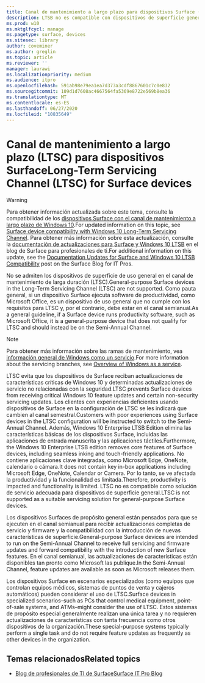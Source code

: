 ```yaml
---
title: Canal de mantenimiento a largo plazo para dispositivos Surface (Surface)
description: LTSB no es compatible con dispositivos de superficie general y debe usarse únicamente para dispositivos especializados.
ms.prod: w10
ms.mktglfcycl: manage
ms.pagetype: surface, devices
ms.sitesec: library
author: coveminer
ms.author: greglin
ms.topic: article
ms.reviewer: ''
manager: laurawi
ms.localizationpriority: medium
ms.audience: itpro
ms.openlocfilehash: 591ab98e79ea1ea7d373a3cdf8867601c7c0e832
ms.sourcegitcommit: 109d1d7608ac4667564fa5369e8722e569b8ea36
ms.translationtype: MT
ms.contentlocale: es-ES
ms.lasthandoff: 06/27/2020
ms.locfileid: "10835649"
---
```

# <span data-ttu-id="a1842-103">Canal de mantenimiento a largo plazo (LTSC) para dispositivos Surface</span><span class="sxs-lookup"><span data-stu-id="a1842-103">Long-Term Servicing Channel (LTSC) for Surface devices</span></span>

>[!WARNING]
><span data-ttu-id="a1842-104">Para obtener información actualizada sobre este tema, consulte la compatibilidad de los [dispositivos Surface con el canal de mantenimiento a largo plazo de Windows 10](surface-device-compatibility-with-windows-10-ltsc.md).</span><span class="sxs-lookup"><span data-stu-id="a1842-104">For updated information on this topic, see [Surface device compatibility with Windows 10 Long-Term Servicing Channel](surface-device-compatibility-with-windows-10-ltsc.md).</span></span> <span data-ttu-id="a1842-105">Para obtener más información sobre esta actualización, consulte la [documentación de actualizaciones para Surface y Windows 10 LTSB](https://blogs.technet.microsoft.com/surface/2017/04/11/documentation-updates-for-surface-and-windows-10-ltsb-compatibility) en el blog de Surface para profesionales de ti.</span><span class="sxs-lookup"><span data-stu-id="a1842-105">For additional information on this update, see the [Documentation Updates for Surface and Windows 10 LTSB Compatibility](https://blogs.technet.microsoft.com/surface/2017/04/11/documentation-updates-for-surface-and-windows-10-ltsb-compatibility) post on the Surface Blog for IT Pros.</span></span>

<span data-ttu-id="a1842-106">No se admiten los dispositivos de superficie de uso general en el canal de mantenimiento de larga duración (LTSC).</span><span class="sxs-lookup"><span data-stu-id="a1842-106">General-purpose Surface devices in the Long-Term Servicing Channel (LTSC) are not supported.</span></span> <span data-ttu-id="a1842-107">Como pauta general, si un dispositivo Surface ejecuta software de productividad, como Microsoft Office, es un dispositivo de uso general que no cumple con los requisitos para LTSC y, por el contrario, debe estar en el canal semianual.</span><span class="sxs-lookup"><span data-stu-id="a1842-107">As a general guideline, if a Surface device runs productivity software, such as Microsoft Office, it is a general-purpose device that does not qualify for LTSC and should instead be on the Semi-Annual Channel.</span></span> 

>[!NOTE]
><span data-ttu-id="a1842-108">Para obtener más información sobre las ramas de mantenimiento, vea [información general de Windows como un servicio](https://technet.microsoft.com/itpro/windows/manage/waas-overview).</span><span class="sxs-lookup"><span data-stu-id="a1842-108">For more information about the servicing branches, see [Overview of Windows as a service](https://technet.microsoft.com/itpro/windows/manage/waas-overview).</span></span>

<span data-ttu-id="a1842-109">LTSC evita que los dispositivos de Surface reciban actualizaciones de características críticas de Windows 10 y determinadas actualizaciones de servicio no relacionadas con la seguridad.</span><span class="sxs-lookup"><span data-stu-id="a1842-109">LTSC prevents Surface devices from receiving critical Windows 10 feature updates and certain non-security servicing updates.</span></span> <span data-ttu-id="a1842-110">Los clientes con experiencias deficientes usando dispositivos de Surface en la configuración de LTSC se les indicará que cambien al canal semestral.</span><span class="sxs-lookup"><span data-stu-id="a1842-110">Customers with poor experiences using Surface devices in the LTSC configuration will be instructed to switch to the Semi-Annual Channel.</span></span> <span data-ttu-id="a1842-111">Además, Windows 10 Enterprise LTSB Edition elimina las características básicas de los dispositivos Surface, incluidas las aplicaciones de entrada manuscrita y las aplicaciones táctiles.</span><span class="sxs-lookup"><span data-stu-id="a1842-111">Furthermore, the Windows 10 Enterprise LTSB edition removes core features of Surface devices, including seamless inking and touch-friendly applications.</span></span> <span data-ttu-id="a1842-112">No contiene aplicaciones clave integradas, como Microsoft Edge, OneNote, calendario o cámara.</span><span class="sxs-lookup"><span data-stu-id="a1842-112">It does not contain key in-box applications including Microsoft Edge, OneNote, Calendar or Camera.</span></span> <span data-ttu-id="a1842-113">Por lo tanto, se ve afectada la productividad y la funcionalidad es limitada.</span><span class="sxs-lookup"><span data-stu-id="a1842-113">Therefore, productivity is impacted and functionality is limited.</span></span> <span data-ttu-id="a1842-114">LTSC no es compatible como solución de servicio adecuada para dispositivos de superficie general.</span><span class="sxs-lookup"><span data-stu-id="a1842-114">LTSC is not supported as a suitable servicing solution for general-purpose Surface devices.</span></span> 

<span data-ttu-id="a1842-115">Los dispositivos Surfaces de propósito general están pensados para que se ejecuten en el canal semianual para recibir actualizaciones completas de servicio y firmware y la compatibilidad con la introducción de nuevas características de superficie.</span><span class="sxs-lookup"><span data-stu-id="a1842-115">General-purpose Surface devices are intended to run on the Semi-Annual Channel to receive full servicing and firmware updates and forward compatibility with the introduction of new Surface features.</span></span> <span data-ttu-id="a1842-116">En el canal semianual, las actualizaciones de características están disponibles tan pronto como Microsoft las publique.</span><span class="sxs-lookup"><span data-stu-id="a1842-116">In the Semi-Annual Channel, feature updates are available as soon as Microsoft releases them.</span></span>

<span data-ttu-id="a1842-117">Los dispositivos Surface en escenarios especializados (como equipos que controlan equipos médicos, sistemas de puntos de venta y cajeros automáticos) pueden considerar el uso de LTSC.</span><span class="sxs-lookup"><span data-stu-id="a1842-117">Surface devices in specialized scenarios–such as PCs that control medical equipment, point-of-sale systems, and ATMs–might consider the use of LTSC.</span></span> <span data-ttu-id="a1842-118">Estos sistemas de propósito especial generalmente realizan una única tarea y no requieren actualizaciones de características con tanta frecuencia como otros dispositivos de la organización.</span><span class="sxs-lookup"><span data-stu-id="a1842-118">These special-purpose systems typically perform a single task and do not require feature updates as frequently as other devices in the organization.</span></span> 

## <span data-ttu-id="a1842-119">Temas relacionados</span><span class="sxs-lookup"><span data-stu-id="a1842-119">Related topics</span></span>

- [<span data-ttu-id="a1842-120">Blog de profesionales de TI de Surface</span><span class="sxs-lookup"><span data-stu-id="a1842-120">Surface IT Pro Blog</span></span>](https://techcommunity.microsoft.com/t5/Surface-IT-Pro-Blog/bg-p/SurfaceITPro)

